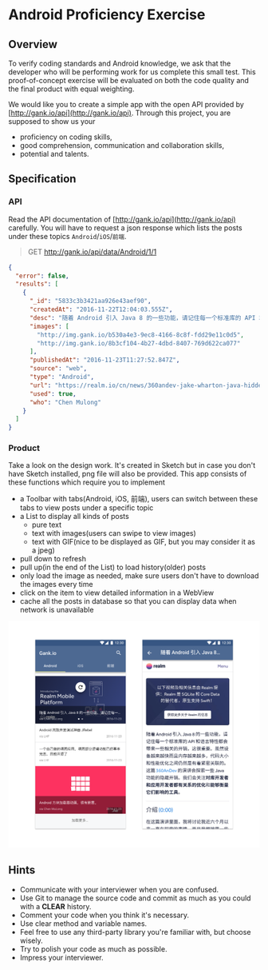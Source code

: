# Android Proficiency Exercise

## Overview

To verify coding standards and Android knowledge, we ask that the developer who will be performing work for us complete this small test. This proof-of-concept exercise will be evaluated on both the code quality and the final product with equal weighting.

We would like you to create a simple app with the open API provided by [http://gank.io/api](http://gank.io/api). Through this project, you are supposed to show us your
- proficiency on coding skills,
- good comprehension, communication and collaboration skills,
- potential and talents.

## Specification

### API

Read the API documentation of [http://gank.io/api](http://gank.io/api) carefully. You will have to request a json response which lists the posts under these topics `Android`/`iOS`/`前端`.

> GET http://gank.io/api/data/Android/1/1

```json
{
  "error": false,
  "results": [
    {
      "_id": "5833c3b3421aa926e43aef90",
      "createdAt": "2016-11-22T12:04:03.555Z",
      "desc": "随着 Android 引入 Java 8 的一些功能，请记住每一个标准库的 API 和语言特性都会带来一些相关的开销，这很重要。虽然设备越来越快而且内存越来越多，代码大小和性能优化之间仍然是有着紧密关联的。",
      "images": [
        "http://img.gank.io/b530a4e3-9ec8-4166-8c8f-fdd29e11c0d5",
        "http://img.gank.io/8b3cf104-4b27-4dbd-8407-769d622ca077"
      ],
      "publishedAt": "2016-11-23T11:27:52.847Z",
      "source": "web",
      "type": "Android",
      "url": "https://realm.io/cn/news/360andev-jake-wharton-java-hidden-costs-android/",
      "used": true,
      "who": "Chen Mulong"
    }
  ]
}
```

### Product

Take a look on the design work. It's created in Sketch but in case you don't have Sketch installed, png file will also be provided. This app consists of these functions which require you to implement
- a Toolbar with tabs(Android, iOS, 前端), users can switch between these tabs to view posts under a specific topic
- a List to display all kinds of posts
	- pure text
	- text with images(users can swipe to view images)
	- text with GIF(nice to be displayed as GIF, but you may consider it as a jpeg)
- pull down to refresh
- pull up(in the end of the List) to load history(older) posts
- only load the image as needed, make sure users don't have to download the images every time
- click on the item to view detailed information in a WebView
- cache all the posts in database so that you can display data when network is unavailable

![Artboard](/materials/Artboard.png)

## Hints

- Communicate with your interviewer when you are confused.
- Use Git to manage the source code and commit as much as you could with a **CLEAR** history.
- Comment your code when you think it's necessary.
- Use clear method and variable names.
- Feel free to use any third-party library you're familiar with, but choose wisely.
- Try to polish your code as much as possible.
- Impress your interviewer.
